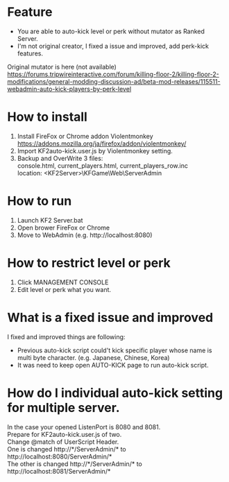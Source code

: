 
# Feature

* You are able to auto-kick level or perk without mutator as Ranked Server.
* I'm not original creator, I fixed a issue and improved, add perk-kick features.  

Original mutator is here (not available)  
https://forums.tripwireinteractive.com/forum/killing-floor-2/killing-floor-2-modifications/general-modding-discussion-ad/beta-mod-releases/115511-webadmin-auto-kick-players-by-perk-level

# How to install

1. Install FireFox or Chrome addon Violentmonkey https://addons.mozilla.org/ja/firefox/addon/violentmonkey/  
2. Import KF2auto-kick.user.js by Violentmonkey setting.  
3. Backup and OverWrite 3 files:  
console.html, current_players.html, current_players_row.inc  
location: \<KF2Server\>\KFGame\Web\ServerAdmin  

# How to run

1. Launch KF2 Server.bat
2. Open brower FireFox or Chrome
3. Move to WebAdmin (e.g. http://localhost:8080)  

# How to restrict level or perk

1. Click MANAGEMENT CONSOLE
2. Edit level or perk what you want.

# What is a fixed issue and improved

I fixed and improved things are following:

* Previous auto-kick script could't kick specific player whose name is multi byte character. (e.g. Japanese, Chinese, Korea)  
* It was need to keep open AUTO-KICK page to run auto-kick script.

# How do I individual auto-kick setting for multiple server.

In the case your opened ListenPort is 8080 and 8081.  
Prepare for KF2auto-kick.user.js of two.  
Change @match of UserScript Header.  
One is changed http://\*/ServerAdmin/\* to http://localhost:8080/ServerAdmin/*  
The other is changed http://\*/ServerAdmin/\* to http://localhost:8081/ServerAdmin/*  
